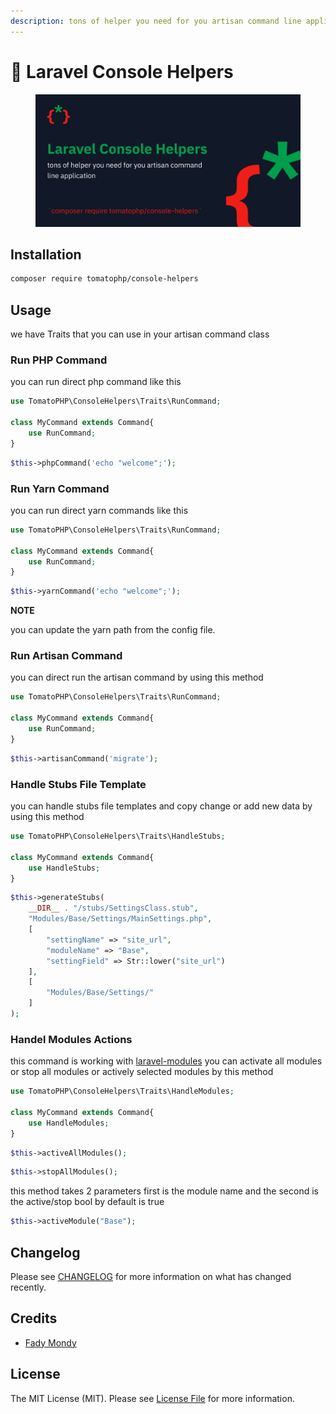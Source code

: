 ```yaml
---
description: tons of helper you need for you artisan command line application
---
```


# 🍕 Laravel Console Helpers

<figure><img src="../.gitbook/assets/screenshot (1) (1) (1) (1) (1) (1) (1).png" alt=""><figcaption></figcaption></figure>

## Installation

```bash
composer require tomatophp/console-helpers
```

## Usage

we have Traits that you can use in your artisan command class

### Run PHP Command

you can run direct php command like this

```php
use TomatoPHP\ConsoleHelpers\Traits\RunCommand;

class MyCommand extends Command{
    use RunCommand;
}
```

```php
$this->phpCommand('echo "welcome";');
```

### Run Yarn Command

you can run direct yarn commands like this

```php
use TomatoPHP\ConsoleHelpers\Traits\RunCommand;

class MyCommand extends Command{
    use RunCommand;
}
```

```php
$this->yarnCommand('echo "welcome";');
```

**NOTE**

you can update the yarn path from the config file.

### Run Artisan Command

you can direct run the artisan command by using this method

```php
use TomatoPHP\ConsoleHelpers\Traits\RunCommand;

class MyCommand extends Command{
    use RunCommand;
}
```

```php
$this->artisanCommand('migrate');
```

### Handle Stubs File Template

you can handle stubs file templates and copy change or add new data by using this method

```php
use TomatoPHP\ConsoleHelpers\Traits\HandleStubs;

class MyCommand extends Command{
    use HandleStubs;
}
```

```php
$this->generateStubs(
    __DIR__ . "/stubs/SettingsClass.stub",
    "Modules/Base/Settings/MainSettings.php",
    [
        "settingName" => "site_url",
        "moduleName" => "Base",
        "settingField" => Str::lower("site_url")
    ],
    [
        "Modules/Base/Settings/"
    ]
);
```

### Handel Modules Actions

this command is working with [laravel-modules](https://nwidart.com/laravel-modules/v6/introduction) you can activate all modules or stop all modules or actively selected modules by this method

```php
use TomatoPHP\ConsoleHelpers\Traits\HandleModules;

class MyCommand extends Command{
    use HandleModules;
}
```

```php
$this->activeAllModules();
```

```php
$this->stopAllModules();
```

this method takes 2 parameters first is the module name and the second is the active/stop bool by default is true

```php
$this->activeModule("Base");
```

## Changelog

Please see [CHANGELOG](https://github.com/tomatophp/console-helpers/blob/master/CHANGELOG.md) for more information on what has changed recently.

## Credits

* [Fady Mondy](https://github.com/3x1io)

## License

The MIT License (MIT). Please see [License File](https://github.com/tomatophp/console-helpers/blob/master/LICENSE.md) for more information.
